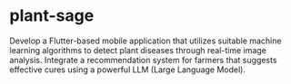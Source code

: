# plant-sage
Develop a Flutter-based mobile application that utilizes suitable machine learning algorithms to detect plant diseases through real-time image analysis. Integrate a recommendation system for farmers that suggests effective cures using a powerful LLM (Large Language Model).
